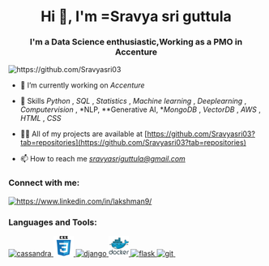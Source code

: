 <h1 align="center">Hi 👋, I'm =Sravya sri guttula</h1>
<h3 align="center">I'm a Data Science enthusiastic,Working as a PMO in Accenture</h3>

<p align="left"> <img src="https://komarev.com/ghpvc/?username=https://github.com/Sravyasri03&label=Profile%20views&color=0e75b6&style=flat" alt="https://github.com/Sravyasri03" /> </p>

- 🔭 I’m currently working on *Accenture*

- 🌱 Skills    *Python*   , *SQL* , *Statistics* , *Machine learning* , *Deeplearning* , *Computervision* , *NLP, **Generative AI, **MongoDB* , *VectorDB* , *AWS* , *HTML* , *CSS*

- 👨‍💻 All of my projects are available at [https://github.com/Sravyasri03?tab=repositories](https://github.com/Sravyasri03?tab=repositories)

- 📫 How to reach me *sravyasriguttula@gmail.com*

<h3 align="left">Connect with me:</h3>
<p align="left">
<a href="https://www.linkedin.com/in/sravya-sri-392100334/" target="blank"><img align="center" src="https://raw.githubusercontent.com/rahuldkjain/github-profile-readme-generator/master/src/images/icons/Social/linked-in-alt.svg" alt="https://www.linkedin.com/in/lakshman9/" height="30" width="40" /></a>

</p>

<h3 align="left">Languages and Tools:</h3>
<p align="left"> <a href="https://cassandra.apache.org/" target="_blank" rel="noreferrer"> <img src="https://www.vectorlogo.zone/logos/apache_cassandra/apache_cassandra-icon.svg" alt="cassandra" width="40" height="40"/> </a> <a href="https://www.w3schools.com/css/" target="_blank" rel="noreferrer"> <img src="https://raw.githubusercontent.com/devicons/devicon/master/icons/css3/css3-original-wordmark.svg" alt="css3" width="40" height="40"/> </a> <a href="https://www.djangoproject.com/" target="_blank" rel="noreferrer"> <img src="https://cdn.worldvectorlogo.com/logos/django.svg" alt="django" width="40" height="40"/> </a> <a href="https://www.docker.com/" target="_blank" rel="noreferrer"> <img src="https://raw.githubusercontent.com/devicons/devicon/master/icons/docker/docker-original-wordmark.svg" alt="docker" width="40" height="40"/> </a> <a href="https://flask.palletsprojects.com/" target="_blank" rel="noreferrer"> <img src="https://www.vectorlogo.zone/logos/pocoo_flask/pocoo_flask-icon.svg" alt="flask" width="40" height="40"/> </a> <a href="https://git-scm.com/" target="_blank" rel="noreferrer"> <img src="https://www.vectorlogo.zone/logos/git-scm/git-scm-icon.svg" alt="git" width="40" height="40"/> </a>
